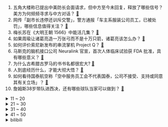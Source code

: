 1. 五角大楼称已提出中美防长会面请求，但中方至今未回复，释放了哪些信号？美方为何频频寻求与中方对话？ [:link:](https://www.zhihu.com/question/603327489)
2. 网传「副市长违停还训斥交警」，警方通报「车主系服装公司员工，已被处罚」，哪些信息值得关注？ [:link:](https://www.zhihu.com/question/603330927)
3. 梅长苏在《大明王朝 1566》中能活几集？ [:link:](https://www.zhihu.com/question/599569100)
4. 如果周瑜让诸葛亮造一万张弓而不是十万只箭，诸葛亮该怎么办？ [:link:](https://www.zhihu.com/question/599180204)
5. 如何评价索尼新发布的串流掌机 Project Q？ [:link:](https://www.zhihu.com/question/602904141)
6. 马斯克的脑机接口公司 Neuralink 官宣，首次人体临床试验获 FDA 批准，具有哪些意义？ [:link:](https://www.zhihu.com/question/603099259)
7. 为什么古希腊古罗马的书书名都很宏大? [:link:](https://www.zhihu.com/question/602389731)
8. 人到底经历什么，才能大彻大悟？ [:link:](https://www.zhihu.com/question/600714845)
9. 如何看待国泰航空称「空中服务员工会不代表国泰，公司不接受、支持或同意其有关立场」？ [:link:](https://www.zhihu.com/question/602951245)
10. 詹姆斯38岁带队进西决，还有哪些球队当家可以做到？ [:link:](https://www.zhihu.com/question/602554847)
<details>
<summary>11 ~ 20</summary>

11. 网传成都体育学院有球员殴打四川大学球员，官方回应称「正紧急处理，不上升群体事件」，有哪些信息值得关注？ [:link:](https://www.zhihu.com/question/603497350)
12. 哪些黑科技智能设备，适合在 618 入手? [:link:](https://www.zhihu.com/question/602400245)
13. 既然不读书也能活，那么我们为什么要读书？ [:link:](https://www.zhihu.com/question/602529882)
14. 有哪些带月的诗句？ [:link:](https://www.zhihu.com/question/602708954)
15. 国产宠物粮相较于进口宠物粮，在制造工艺、成分上有哪些区别和优势？ [:link:](https://www.zhihu.com/question/603507305)
16. 水电站放水致教师被卷走溺亡，家属称「被学校指派迎上级检查」，官方回应「系个人行为」，真实情况如何？ [:link:](https://www.zhihu.com/question/603479264)
17. 西游记中为什么谛听知道哪个是假孙悟空却不说出来？ [:link:](https://www.zhihu.com/question/26857388)
18. 美国选择提升债务上限，会对中国在内的债权国造成哪些影响？世界金融市场会被波及吗？ [:link:](https://www.zhihu.com/question/602982084)
19. 人人都渴望财富自由，假设全社会90%的人都实现了财富自由，那么社会将会变成什么样子？ [:link:](https://www.zhihu.com/question/599795565)
20. 近期国内「二阳」患者有所增加，专家称「二阳」症状普遍更轻，当前疫情形势如何？怎样科学应对「二阳」风险？ [:link:](https://www.zhihu.com/question/603498072)
</details>
<details>
<summary>21 ~ 30</summary>

21. 韩国一客机降落前舱门被打开，9 名乘客被送医，1 名乘客被逮捕，涉事乘客将承担哪些责任？ [:link:](https://www.zhihu.com/question/603142998)
22. 当有人对程序猿说“给我装个系统呗”为什么他们会生气？ [:link:](https://www.zhihu.com/question/600082606)
23. 什么样的自然数同时能被1到9整除？ [:link:](https://www.zhihu.com/question/602168996)
24. 印度最高面值纸币将停用，如何看待这一规定？「废钞令」会对当地带来哪些影响？ [:link:](https://www.zhihu.com/question/603453473)
25. 公务员上岸已公示，但有了考研想法，要不要申请取消录用去考研? [:link:](https://www.zhihu.com/question/602976700)
26. 女童理发店内剪掉女顾客一大撮头发，其母赔一万多，如何看待此事？谁该为「熊孩子」的错误言行买单？ [:link:](https://www.zhihu.com/question/603155943)
27. 「数十万人」雨中集结听武契奇发表「告别演讲」，武契奇为何辞去执政党党主席一职？塞国内政局将如何发展？ [:link:](https://www.zhihu.com/question/603283312)
28. 美光科技被中国制裁禁售后，英伟达 CEO 称「没有另一个中国，只有一个中国」，这传递出什么信息？ [:link:](https://www.zhihu.com/question/602921030)
29. 《西游记》里老龟因唐僧没帮他问寿命，把师徒四人弄下河，谁对谁错？ [:link:](https://www.zhihu.com/question/602287339)
30. 下辈子想当只鸟，大家有什么经验可以分享吗？ [:link:](https://www.zhihu.com/question/602412614)
</details>
<details>
<summary>31 ~ 40</summary>

31. 伊朗边防军与阿富汗塔利班边防士兵在边境地区发生武装冲突，目前双方局势情况如何？ [:link:](https://www.zhihu.com/question/603396425)
32. 东航 C919 于 5 月 28 日成功商业首飞，此举意味着什么？你对国产大飞机后续研发有何期待？ [:link:](https://www.zhihu.com/question/603336072)
33. 怀特0.1秒绝杀热火，总比分扳成3：3，凯尔特人真的要创历史了，如何评价这场比赛？ [:link:](https://www.zhihu.com/question/603465957)
34. 高考完，应该去打工还是出去玩？ [:link:](https://www.zhihu.com/question/603534784)
35. 德班世乒赛男单决赛，樊振东 4:2 战胜王楚钦，卫冕男单冠军，国乒包揽全部五金，如何评价本场比赛？ [:link:](https://www.zhihu.com/question/603521902)
36. 哪些行为最伤汽车发动机？ [:link:](https://www.zhihu.com/question/549794480)
37. 德班世乒赛女单决赛，孙颖莎4:2战胜陈梦荣获新科世乒赛女单冠军，如何评价本场比赛？ [:link:](https://www.zhihu.com/question/603506712)
38. 问大家是喜欢伤害超高但攻击速度巨慢的武器还是伤害超低但攻击速度巨快的武器？ [:link:](https://www.zhihu.com/question/603027656)
39. 报道称美国白宫和共和党达成债务上限协议，这意味着什么？哪些信息值得关注？ [:link:](https://www.zhihu.com/question/603453790)
40. 英伟达冲向万亿美元市值俱乐部，单日涨出「1.6 个英特尔」、「1 个中国石油」，哪些信息值得关注？ [:link:](https://www.zhihu.com/question/603327119)
</details>
<details>
<summary>41 ~ 50</summary>

41. 第一学历真的最重要吗？ [:link:](https://www.zhihu.com/question/444990493)
42. 德国媒体报道，拜仁董事会主席卡恩和体育总监萨利已被解雇，如何看待这个决定？ [:link:](https://www.zhihu.com/question/603420916)
43. 为什么好多研究生都不愿意继续读博士了？ [:link:](https://www.zhihu.com/question/575717530)
44. 德班世乒赛中为什么马龙打王楚钦这么下风呀？ [:link:](https://www.zhihu.com/question/603420990)
45. 国产率 60% 的 C919 正式投入商用，意味着什么？ [:link:](https://www.zhihu.com/question/603289064)
46. 2022-23 赛季 NBA 东决绿军险胜热火拖入抢七，怀特绝杀，塔图姆 31 分，如何评价这场比赛？ [:link:](https://www.zhihu.com/question/603452338)
47. 如何看待 ICCV2023 审稿结果？ [:link:](https://www.zhihu.com/question/602507329)
48. 吕布为什么杀丁原？ [:link:](https://www.zhihu.com/question/603439674)
49. 你见过最厉害的「打脸」经历是什么？ [:link:](https://www.zhihu.com/question/473217817)
50. 预算五百元左右有什么好的蓝牙耳机推荐？ [:link:](https://www.zhihu.com/question/598441285)
</details><details>
<summary>bilibili</summary>

</details>